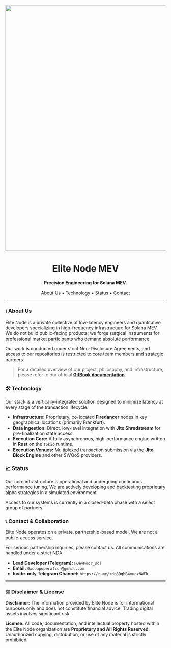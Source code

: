 <!-- Banner -->
<p align="center">
  <img width="1408" height="768" alt="elitenode-banner2" src="https://github.com/user-attachments/assets/adcd26d4-79fb-41f5-b1a0-635c3641ec53" />
</p>

<!-- Title -->
<h1 align="center">Elite Node MEV</h1>
<p align="center">
  <strong>Precision Engineering for Solana MEV.</strong>
</p>

<p align="center">
  <a href="#about-us">About Us</a> •
  <a href="#technology">Technology</a> •
  <a href="#status">Status</a> •
  <a href="#contact">Contact</a>
</p>

---

### ℹ️ About Us
<a name="about-us"></a>

Elite Node is a private collective of low-latency engineers and quantitative developers specializing in high-frequency infrastructure for Solana MEV. We do not build public-facing products; we forge surgical instruments for professional market participants who demand absolute performance.

Our work is conducted under strict Non-Disclosure Agreements, and access to our repositories is restricted to core team members and strategic partners.

> For a detailed overview of our project, philosophy, and infrastructure, please refer to our official **[GitBook documentation](https://elite-node.gitbook.io/elite-node-docs)**.

### 🛠️ Technology
<a name="technology"></a>

Our stack is a vertically-integrated solution designed to minimize latency at every stage of the transaction lifecycle.

*   **Infrastructure:** Proprietary, co-located **Firedancer** nodes in key geographical locations (primarily Frankfurt).
*   **Data Ingestion:** Direct, low-level integration with **Jito Shredstream** for pre-finalization state access.
*   **Execution Core:** A fully asynchronous, high-performance engine written in **Rust** on the `tokio` runtime.
*   **Execution Venues:** Multiplexed transaction submission via the **Jito Block Engine** and other SWQoS providers.

### 📈 Status
<a name="status"></a>

Our core infrastructure is operational and undergoing continuous performance tuning. We are actively developing and backtesting proprietary alpha strategies in a simulated environment.

Access to our systems is currently in a closed-beta phase with a select group of partners.

### 📞 Contact & Collaboration
<a name="contact"></a>

Elite Node operates on a private, partnership-based model. We are not a public-access service.

For serious partnership inquiries, please contact us. All communications are handled under a strict NDA.

*   **Lead Developer (Telegram):** `@DevMoor_sol`
*   **Email:** `0xcoopoperation@gmail.com`
*   **Invite-only Telegram Channel:** `https://t.me/+dc8DqhB4xuoxNWFk`

---

### ⚖️ Disclaimer & License

**Disclaimer:** The information provided by Elite Node is for informational purposes only and does not constitute financial advice. Trading digital assets involves significant risk.

**License:** All code, documentation, and intellectual property hosted within the Elite Node organization are **Proprietary and All Rights Reserved**. Unauthorized copying, distribution, or use of any material is strictly prohibited.
